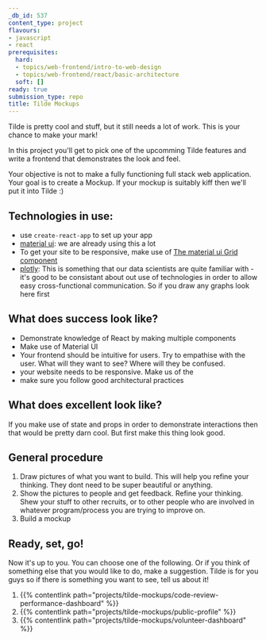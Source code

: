 ```yaml
---
_db_id: 537
content_type: project
flavours:
- javascript
- react
prerequisites:
  hard:
  - topics/web-frontend/intro-to-web-design
  - topics/web-frontend/react/basic-architecture
  soft: []
ready: true
submission_type: repo
title: Tilde Mockups
---
```


Tilde is pretty cool and stuff, but it still needs a lot of work. This is your chance to make your mark!

In this project you'll get to pick one of the upcomming Tilde features and write a frontend that demonstrates the look and feel.

Your objective is not to make a fully functioning full stack web application. Your goal is to create a Mockup. If your mockup is suitably kiff then we'll put it into Tilde :)

## Technologies in use:

- use `create-react-app` to set up your app
- [material ui](https://material-ui.com/): we are already using this a lot
- To get your site to be responsive, make use of [The material ui Grid component](https://material-ui.com/components/grid/)
- [plotly](https://plotly.com/javascript/react/): This is something that our data scientists are quite familiar with - it's good to be consistant about out use of technologies in order to allow easy cross-functional communication. So if you draw any graphs look here first

## What does success look like?

- Demonstrate knowledge of React by making multiple components
- Make use of Material UI
- Your frontend should be intuitive for users. Try to empathise with the user. What will they want to see? Where will they be confused.
- your website needs to be responsive. Make us of the
- make sure you follow good architectural practices

## What does excellent look like?

If you make use of state and props in order to demonstrate interactions then that would be pretty darn cool. But first make this thing look good.

## General procedure

1. Draw pictures of what you want to build. This will help you refine your thinking. They dont need to be super beautiful or anything.
2. Show the pictures to people and get feedback. Refine your thinking. Shew your stuff to other recruits, or to other people who are involved in whatever program/process you are trying to improve on.
3. Build a mockup

## Ready, set, go!

Now it's up to you. You can choose one of the following. Or if you think of something else that you would like to do, make a suggestion. Tilde is for you guys so if there is something you want to see, tell us about it!

1. {{% contentlink path="projects/tilde-mockups/code-review-performance-dashboard" %}}
2. {{% contentlink path="projects/tilde-mockups/public-profile" %}}
3. {{% contentlink path="projects/tilde-mockups/volunteer-dashboard" %}}